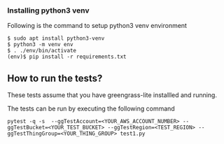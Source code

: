 ### Installing python3 venv

Following is the command to setup python3 venv environment

```shell
$ sudo apt install python3-venv
$ python3 -m venv env
$ . ./env/bin/activate
(env)$ pip install -r requirements.txt
```

## How to run the tests?

These tests assume that you have greengrass-lite installled and running.

The tests can be run by executing the following command

```
pytest -q -s  --ggTestAccount=<YOUR_AWS_ACCOUNT_NUMBER> --ggTestBucket=<YOUR_TEST_BUCKET> --ggTestRegion=<TEST_REGION> --ggTestThingGroup=<YOUR_THING_GROUP> test1.py
```
